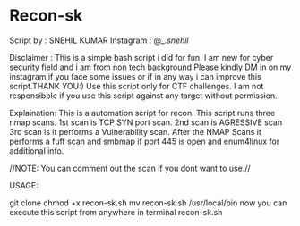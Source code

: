 # Recon-sk
Script by : SNEHIL KUMAR
Instagram : @_._snehil_


Disclaimer : This is a simple bash script i did for fun. I am new for cyber security field and i am from non tech background 
             Please kindly DM in on my instagram if you face some issues or if in any way i can improve this script.THANK YOU:)
             Use this script only for CTF challenges. I am not responsibble if you use this script against any target without permission.


Explaination: This is a automation script for recon. This script runs three nmap scans. 
             1st scan is  TCP SYN port scan. 
             2nd scan is AGRESSIVE scan 
             3rd scan is it performs a Vulnerability scan. 
             After the NMAP Scans it performs a fuff scan and smbmap if port 445 is open and enum4linux for additional info.
 
 //NOTE: You can comment out the scan if you dont want to use.//

USAGE:
   
git clone 
chmod +x recon-sk.sh
mv recon-sk.sh /usr/local/bin
now you can execute this script from anywhere in terminal
recon-sk.sh <IP>
